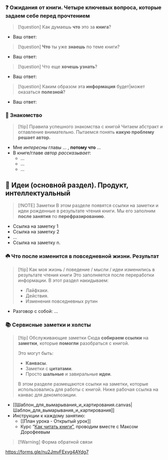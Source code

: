 ### ❓ Ожидания от книги. Четыре ключевых вопроса, которые задаем себе перед прочтением

> [!question] Как думаешь **что** это за **книга**?

- Ваш ответ: 

> [!question] **Что** ты уже **знаешь** по теме книги?

- Ваш ответ:

> [!question] Что еще **хочешь узнать**?

- Ваш ответ:

> [!question] Каким образом эта **информация** будет|может оказаться **полезной**?

- Ваш ответ:

### 🥊 Знакомство

> [!tip] Правила успешного знакомства с книгой
> Читаем абстракт и оглавление внимательно. Пытаемся понять **какую проблему решает автор.**

- Мне *интересны* главы … , **потому что** …
- В книге/главе *автор рассказывает*:
	- …
	- …
	- …

## 📒 Идеи (основной раздел). Продукт, интеллектуальный

> [!NOTE] Заметки
> В этом разделе появятся ссылки на заметки и идеи рожденные в результате чтения книги. Мы его заполним **после занятия** по **перефразированию**.

- Ссылка на заметку 1
- Ссылка на заметку 2
- …
- Ссылка на заметку n.

### ☘️ Что после изменится в повседневной жизни. Результат

> [!tip] Как моя жизнь / поведение / мысли / идеи изменились в результате чтения книги
> Это заполняется после переработки информации.
> В этот раздел накидываем: 
> - Лайфхаки. 
> - Действия. 
> - Изменения повседневных рутин

- Разговор с собой: …

### 📚 Сервисные заметки и холсты
> [!tip] Обслуживающие заметки
> Сюда **собираем ссылки** на **заметки**, которые **помогли** разобраться с книгой.
> 
> Это могут быть:
> - **Канвасы**.
> - Заметки с **цитатами**.
> - Просто **шальные** и завиральные **идеи**.
> 
> В этом разделе размещаются ссылки на заметки, которые использовались для работы с книгой. 
> Ниже рабочая ссылка на канвас для декомпозиции.

- [[Шаблон_для_вымарывания_и_картирования.canvas|Шаблон_для_вымарывания_и_картирования]]
- Инструкции к каждому занятию:
	- [[План урока - Открытый урок]]
	- Курс “[Как читать книги”](https://mnogosdelal.timepad.ru/event/2324465/?utm_refcode=d42fe9cfdcef115c7a8ed40da477ca6f92a3ecb0), проводим вместе с Максом Дорофеевым


> [!Warning] Форма обратной связи

https://forms.gle/nu2JmvFExyg4AYdg7